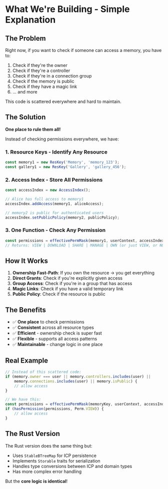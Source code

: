 # What We're Building - Simple Explanation

## The Problem

Right now, if you want to check if someone can access a memory, you have to:
1. Check if they're the owner
2. Check if they're a controller  
3. Check if they're in a connection group
4. Check if the memory is public
5. Check if they have a magic link
6. ... and more

This code is scattered everywhere and hard to maintain.

## The Solution

**One place to rule them all!** 

Instead of checking permissions everywhere, we have:

### 1. **Resource Keys** - Identify Any Resource
```javascript
const memory1 = new ResKey('Memory', 'memory_123');
const gallery1 = new ResKey('Gallery', 'gallery_456');
```

### 2. **Access Index** - Store All Permissions
```javascript
const accessIndex = new AccessIndex();

// Alice has full access to memory1
accessIndex.addAccess(memory1, aliceAccess);

// memory2 is public for authenticated users
accessIndex.setPublicPolicy(memory2, publicPolicy);
```

### 3. **One Function** - Check Any Permission
```javascript
const permissions = effectivePermMask(memory1, userContext, accessIndex, capsule);
// Returns: VIEW | DOWNLOAD | SHARE | MANAGE | OWN (or just VIEW, or NONE)
```

## How It Works

1. **Ownership Fast-Path**: If you own the resource → you get everything
2. **Direct Grants**: Check if you're explicitly given access
3. **Group Access**: Check if you're in a group that has access
4. **Magic Links**: Check if you have a valid temporary link
5. **Public Policy**: Check if the resource is public

## The Benefits

- ✅ **One place** to check permissions
- ✅ **Consistent** across all resource types
- ✅ **Efficient** - ownership check is super fast
- ✅ **Flexible** - supports all access patterns
- ✅ **Maintainable** - change logic in one place

## Real Example

```javascript
// Instead of this scattered code:
if (memory.owner === user || memory.controllers.includes(user) || 
    memory.connections.includes(user) || memory.isPublic) {
    // allow access
}

// We have this:
const permissions = effectivePermMask(memoryKey, userContext, accessIndex, capsule);
if (hasPermission(permissions, Perm.VIEW)) {
    // allow access
}
```

## The Rust Version

The Rust version does the same thing but:
- Uses `StableBTreeMap` for ICP persistence
- Implements `Storable` traits for serialization
- Handles type conversions between ICP and domain types
- Has more complex error handling

But the **core logic is identical**!


